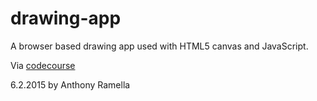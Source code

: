 # drawing-app
A browser based drawing app used with HTML5 canvas and JavaScript.

Via [codecourse](http://www.github.com/codecourse)

6.2.2015 by Anthony Ramella
